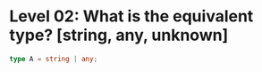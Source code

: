 # Level 02: What is the equivalent type? [string, any, unknown]

```typescript
type A = string | any;
```
